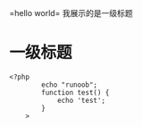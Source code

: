 =hello world=
我展示的是一级标题
# 一级标题

```    
<?php
        echo "runoob";
        function test() {
            echo 'test';
        }
    >
```
